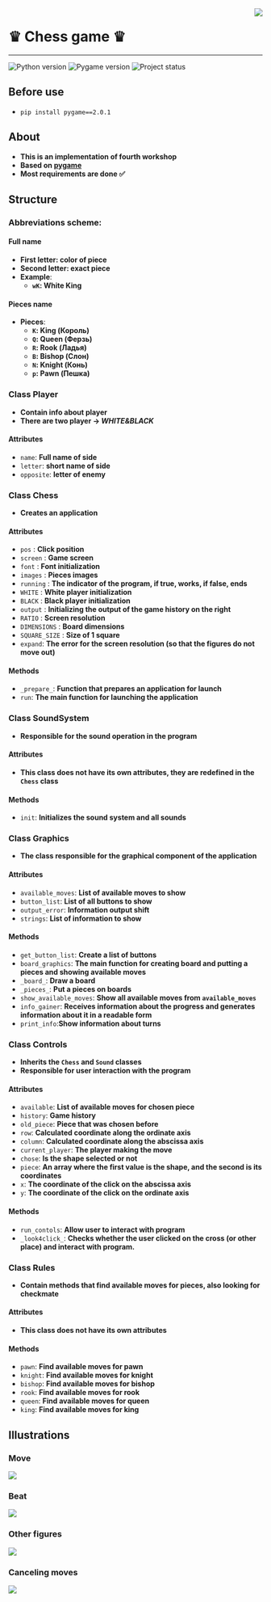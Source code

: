 <img src="https://cdn1.iconfinder.com/data/icons/filled-line-christmas-icons/75/_deer-256.png" align="right"/>


# ♛ Chess game ♛
____
![Python version](https://img.shields.io/badge/Python-3.8-blue)
![Pygame version](https://img.shields.io/badge/Pygame-2.0.1-blueviolet)
![Project status](https://img.shields.io/badge/Status-DONE-success)

## Before use
* `pip install pygame==2.0.1`

## About
* **This is an implementation of fourth workshop**
* **Based on [pygame](https://www.pygame.org/)**
* **Most requirements are done ✅**

## Structure
### Abbreviations scheme:
#### Full name
* **First letter: color of piece**
* **Second letter: exact piece**
* **Example**:
    * **`wK`: White King**

#### Pieces name
* **Pieces**:
    * **`K`: King (Король)**
    * **`Q`: Queen (Ферзь)**
    * **`R`: Rook (Ладья)**
    * **`B`: Bishop (Слон)**
    * **`N`: Knight (Конь)**
    * **`p`: Pawn (Пешка)**

### Class Player

* **Contain info about player**
* **There are two player -> _WHITE&BLACK_**  
#### Attributes
* `name`: **Full name of side**
* `letter`: **short name of side**
* `opposite`: **letter of enemy**

### Class Chess
* **Creates an application**
#### Attributes
* `pos` : **Click position**
* `screen` : **Game screen**
* `font` : **Font initialization**
* `images` : **Pieces images**
* `running` : **The indicator of the program, if true, works, if false, ends**
* `WHITE` : **White player initialization**
* `BLACK` : **Black player initialization**
* `output` : ****Initializing the output of the game history on the right****
* `RATIO` : **Screen resolution**
* `DIMENSIONS` : **Board dimensions**
* `SQUARE_SIZE` : **Size of 1 square**
* `expand`: **The error for the screen resolution (so that the figures do not move out)**

#### Methods
* `_prepare_`: **Function that prepares an application for launch**
* `run`: **The main function for launching the application**

### Class SoundSystem
* **Responsible for the sound operation in the program**

#### Attributes
* **This class does not have its own attributes, they are redefined in the `Chess` class**

#### Methods
* `init`: **Initializes the sound system and all sounds**

### Class Graphics
* **The class responsible for the graphical component of the application**

#### Attributes
* `available_moves`: **List of available moves to show**
* `button_list`: **List of all buttons to show**
* `output_error`: **Information output shift** 
* `strings`: **List of information to show**

#### Methods
* `get_button_list`: **Create a list of buttons**
* `board_graphics`: **The main function for creating board and putting a pieces and showing available moves**
* `_board_`: **Draw a board**
* `_pieces_`: **Put a pieces on boards**
* `show_available_moves`: **Show all available moves from `available_moves`**
* `info_gainer`: **Receives information about the progress and generates information about it in a readable form**
* `print_info`:**Show information about turns**

### Class Controls
* **Inherits the `Chess` and `Sound` classes**
* **Responsible for user interaction with the program**

#### Attributes
* `available`: **List of available moves for chosen piece**
* `history`: **Game history**
* `old_piece`: **Piece that was chosen before**
* `row`: **Calculated coordinate along the ordinate axis**
* `column`: **Calculated coordinate along the abscissa axis**
* `current_player`: **The player making the move**
* `chose`: **Is the shape selected or not**
* `piece`: **An array where the first value is the shape, and the second is its coordinates**
* `x`: **The coordinate of the click on the abscissa axis**
* `y`: **The coordinate of the click on the ordinate axis**

#### Methods
* `run_contols`: **Allow user to interact with program**
* `_look4click_`: **Checks whether the user clicked on the cross (or other place) and interact with program.**

### Class Rules
* **Contain methods that find available moves for pieces, also looking for checkmate**

#### Attributes
* **This class does not have its own attributes**

#### Methods
* `pawn`: **Find available moves for pawn**
* `knight`: **Find available moves for knight**
* `bishop`: **Find available moves for bishop**
* `rook`: **Find available moves for rook**
* `queen`: **Find available moves for queen**
* `king`: **Find available moves for king**

## Illustrations
### Move
![](https://psv4.userapi.com/c534536/u43923203/docs/d11/5ce302774984/Untitledd.gif?extra=kCTPlEOFhdcgKL0k1Qo1FYss9P35QUddpDoM51VMPG__Zr4Ni5EraQ1LUi7T2hHmJKOdQc-GEhxVcF7Eb7YKj19G0oAm3iKrHIROJs6ME-lBet0oE4lFhaZOQpQ92w9Pn1CI0zBUg5dBSwUoLDVX)
### Beat
![](https://psv4.userapi.com/c534536/u43923203/docs/d45/67ca656be87d/fdhgdfh.gif?extra=oowso8FC6i0UogZKRDSOLRLp7rNtRmjANHr5BYB2zH9pnUvr37EBC_3S3IS7RKohiosq81tTdwOGEGMmF5V_hixUoayKxsbDVC7FCmafwIR21OrUUfdb5Df_j7vwuq68MgJ1GhFTaJ1gbhb48QrY)
### Other figures
![](https://psv4.userapi.com/c240331/u43923203/docs/d17/9f58ca37cd6c/dfhgdghf.gif?extra=_ZxC06r_1Oh11DQodgNvYSQtmuaY6ltxfjVDaihz5DkjUUUGyCucMqOEH2ZXlOexnJYyA1hsJKofh2Jo3NsqPtHLaHW6vBiGlXrxa8RW_XwSmWB-0NuYtn8kWJ1_5FeA4ph7ErZIbFHU9--xltFC)
### Canceling moves
![](https://vk.com/doc43923203_624567497?hash=4a3018d699dd179316&dl=2dbb59912af7a44162&wnd=1&module=im)
